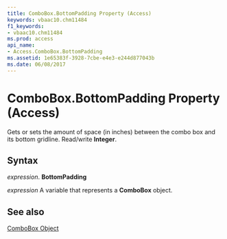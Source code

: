 ```yaml
---
title: ComboBox.BottomPadding Property (Access)
keywords: vbaac10.chm11484
f1_keywords:
- vbaac10.chm11484
ms.prod: access
api_name:
- Access.ComboBox.BottomPadding
ms.assetid: 1e65383f-3928-7cbe-e4e3-e244d877043b
ms.date: 06/08/2017
---
```



# ComboBox.BottomPadding Property (Access)

Gets or sets the amount of space (in inches) between the combo box and its bottom gridline. Read/write  **Integer**.


## Syntax

 _expression_. **BottomPadding**

 _expression_ A variable that represents a **ComboBox** object.


## See also


[ComboBox Object](Access.ComboBox.md)

